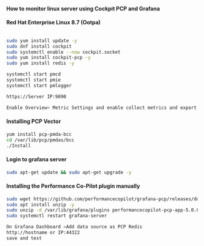 #### How to monitor linux server using Cockpit PCP and Grafana
#### Red Hat Enterprise Linux 8.7 (Ootpa)

```sh

sudo yum install update -y
sudo dnf install cockpit
sudo systemctl enable --now cockpit.socket
sudo yum install cockpit-pcp -y
sudo yum install redis -y
```
```sh
systemctl start pmcd
systemctl start pmie
systemctl start pmlogger
```

```sh
https://Server IP:9090
```
```sh
Enable Overview> Metric Settings and enable collect metrics and export to network
```

#### Installing PCP Vector
```sh
yum install pcp-pmda-bcc
cd /var/lib/pcp/pmdas/bcc
./Install
```

#### Login to grafana server
```sh
sudo apt-get update && sudo apt-get upgrade -y
```
#### Installing the Performance Co-Pilot plugin manually
```sh 
sudo wget https://github.com/performancecopilot/grafana-pcp/releases/download/v5.0.0/performancecopilot-pcp-app-5.0.0.zip
sudo apt install unzip -y
sudo unzip -d /var/lib/grafana/plugins performancecopilot-pcp-app-5.0.0.zip
sudo systemctl restart grafana-server
```
```sh
On Grafana Dashboard >Add data source as PCP Redis 
http://hostname or IP:44322
save and test
```
